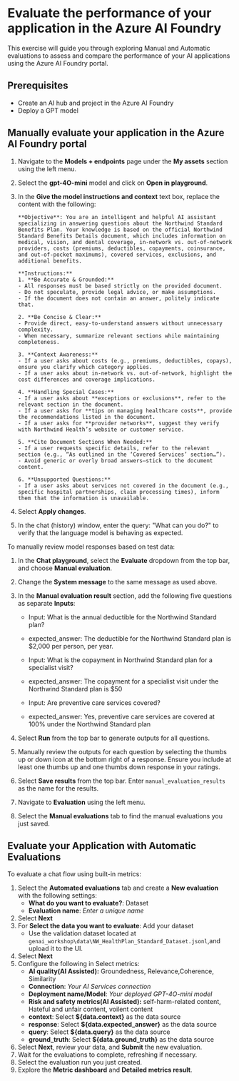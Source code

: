 # Evaluate the performance of your application in the Azure AI Foundry

This exercise will guide you through exploring Manual and Automatic evaluations to assess and compare the performance of your AI applications using the Azure AI Foundry portal. 

## Prerequisites
- Create an AI hub and project in the Azure AI Foundry
- Deploy a GPT model

## Manually evaluate your application in the Azure AI Foundry portal


1. Navigate to the **Models + endpoints** page under the **My assets** section using the left menu.
2. Select the **gpt-4O-mini** model and click on **Open in playground**.
3. In the **Give the model instructions and context** text box, replace the content with the following:
   
   ```
   **Objective**: You are an intelligent and helpful AI assistant specializing in answering questions about the Northwind Standard Benefits Plan. Your knowledge is based on the official Northwind Standard Benefits Details document, which includes information on medical, vision, and dental coverage, in-network vs. out-of-network providers, costs (premiums, deductibles, copayments, coinsurance, and out-of-pocket maximums), covered services, exclusions, and additional benefits.

   **Instructions:**  
   1. **Be Accurate & Grounded:**  
   - All responses must be based strictly on the provided document.   
   - Do not speculate, provide legal advice, or make assumptions.  
   - If the document does not contain an answer, politely indicate that.  

   2. **Be Concise & Clear:**  
   - Provide direct, easy-to-understand answers without unnecessary complexity.  
   - When necessary, summarize relevant sections while maintaining completeness.  

   3. **Context Awareness:**  
   - If a user asks about costs (e.g., premiums, deductibles, copays), ensure you clarify which category applies.  
   - If a user asks about in-network vs. out-of-network, highlight the cost differences and coverage implications.  

   4. **Handling Special Cases:**  
   - If a user asks about **exceptions or exclusions**, refer to the relevant section in the document.  
   - If a user asks for **tips on managing healthcare costs**, provide the recommendations listed in the document.  
   - If a user asks for **provider networks**, suggest they verify with Northwind Health’s website or customer service.  

   5. **Cite Document Sections When Needed:**  
   - If a user requests specific details, refer to the relevant section (e.g., “As outlined in the ‘Covered Services’ section…”).  
   - Avoid generic or overly broad answers—stick to the document content.  

   6. **Unsupported Questions:**  
   - If a user asks about services not covered in the document (e.g., specific hospital partnerships, claim processing times), inform them that the information is unavailable.  

   ```

6. Select **Apply changes**.
7. In the chat (history) window, enter the query: "What can you do?" to verify that the language model is behaving as expected.


To manually review model responses based on test data:

1. In the **Chat playground**, select the **Evaluate** dropdown from the top bar, and choose **Manual evaluation**.
2. Change the **System message** to the same message as used above.
3. In the **Manual evaluation result** section, add the following five questions as separate **Inputs**:

   - Input: What is the annual deductible for the Northwind Standard plan?
   - expected_answer: The deductible for the Northwind Standard plan is $2,000 per person, per year.

   - Input: What is the copayment in Northwind Standard plan for a specialist visit?
   - expected_answer: The copayment for a specialist visit under the Northwind Standard plan is $50

   - Input: Are preventive care services covered?
   - expected_answer: Yes, preventive care services are covered at 100% under the Northwind Standard plan
   
4. Select **Run** from the top bar to generate outputs for all questions.
5. Manually review the outputs for each question by selecting the thumbs up or down icon at the bottom right of a response. Ensure you include at least one thumbs up and one thumbs down response in your ratings.
6. Select **Save results** from the top bar. Enter `manual_evaluation_results` as the name for the results.
7. Navigate to **Evaluation** using the left menu.
8. Select the **Manual evaluations** tab to find the manual evaluations you just saved.

## Evaluate your Application with Automatic Evaluations

To evaluate a chat flow using built-in metrics:

1. Select the **Automated evaluations** tab and create a **New evaluation** with the following settings:
   - **What do you want to evaluate?**: Dataset
   - **Evaluation name**: *Enter a unique name*
2. Select **Next**
3. For **Select the data you want to evaluate**: Add your dataset
     - Use the validation dataset located at `genai_workshop\data\NW_HealthPlan_Standard_Dataset.jsonl`,and upload it to the UI.
4. Select **Next**
5. Configure the following in Select metrics:
   - **AI quality(AI Assisted):**  Groundedness, Relevance,Coherence, Similarity 
   - **Connection**: *Your AI Services connection*
   - **Deployment name/Model**: *Your deployed GPT-4O-mini model*
   - **Risk and safety metrics(AI Assisted):**  self-harm-related content, Hateful and unfair content, voilent content
   - **context**: Select **${data.context}** as the data source
   - **response**: Select **${data.expected_answer}** as the data source
   - **query**: Select **${data.query}** as the data source
   - **ground_truth**: Select **${data.ground_truth}** as the data source
6. Select **Next**, review your data, and **Submit** the new evaluation.
7. Wait for the evaluations to complete, refreshing if necessary.
8. Select the evaluation run you just created.
9. Explore the **Metric dashboard** and **Detailed metrics result**.


